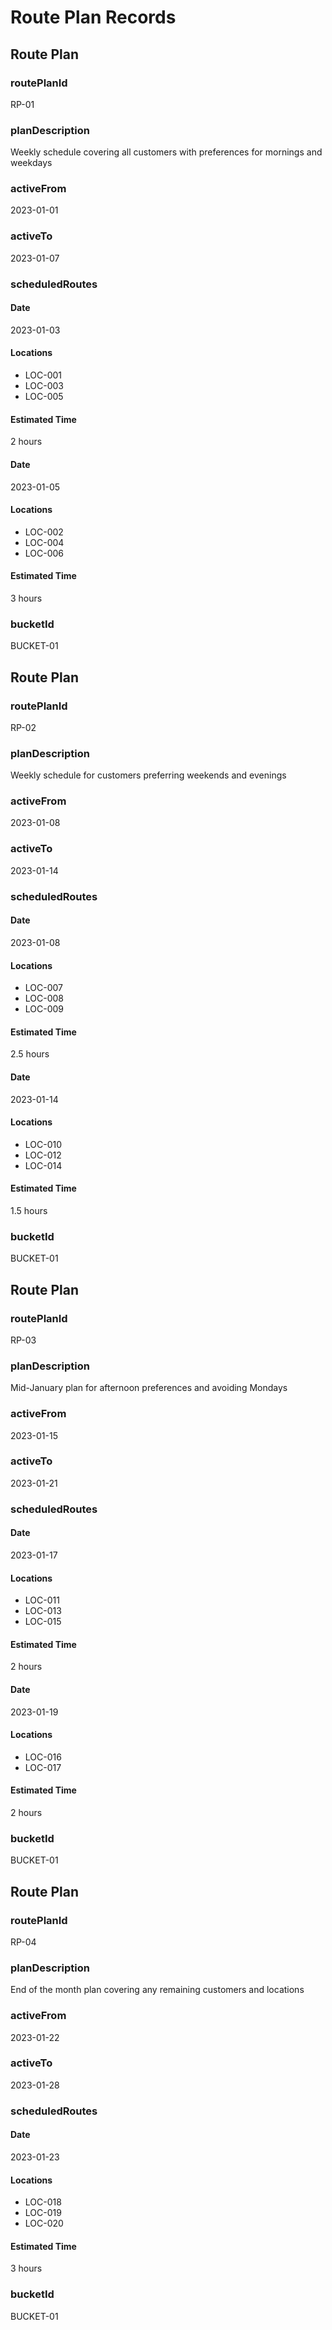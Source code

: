 # Route Plan Records
## Route Plan
### routePlanId
RP-01
### planDescription
Weekly schedule covering all customers with preferences for mornings and weekdays
### activeFrom
2023-01-01
### activeTo
2023-01-07
### scheduledRoutes
#### Date
2023-01-03
#### Locations
- LOC-001
- LOC-003
- LOC-005
#### Estimated Time
2 hours
#### Date
2023-01-05
#### Locations
- LOC-002
- LOC-004
- LOC-006
#### Estimated Time
3 hours
### bucketId
BUCKET-01
## Route Plan
### routePlanId
RP-02
### planDescription
Weekly schedule for customers preferring weekends and evenings
### activeFrom
2023-01-08
### activeTo
2023-01-14
### scheduledRoutes
#### Date
2023-01-08
#### Locations
- LOC-007
- LOC-008
- LOC-009
#### Estimated Time
2.5 hours
#### Date
2023-01-14
#### Locations
- LOC-010
- LOC-012
- LOC-014
#### Estimated Time
1.5 hours
### bucketId
BUCKET-01
## Route Plan
### routePlanId
RP-03
### planDescription
Mid-January plan for afternoon preferences and avoiding Mondays
### activeFrom
2023-01-15
### activeTo
2023-01-21
### scheduledRoutes
#### Date
2023-01-17
#### Locations
- LOC-011
- LOC-013
- LOC-015
#### Estimated Time
2 hours
#### Date
2023-01-19
#### Locations
- LOC-016
- LOC-017
#### Estimated Time
2 hours
### bucketId
BUCKET-01
## Route Plan
### routePlanId
RP-04
### planDescription
End of the month plan covering any remaining customers and locations
### activeFrom
2023-01-22
### activeTo
2023-01-28
### scheduledRoutes
#### Date
2023-01-23
#### Locations
- LOC-018
- LOC-019
- LOC-020
#### Estimated Time
3 hours
### bucketId
BUCKET-01
